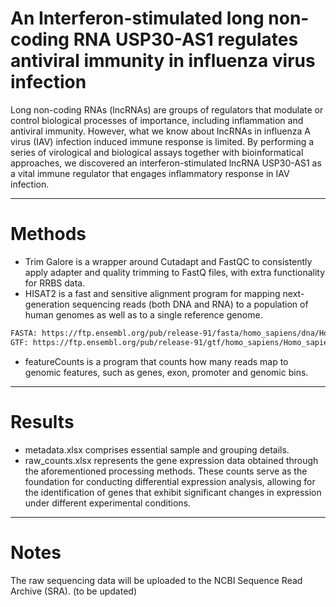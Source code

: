 # An Interferon-stimulated long non-coding RNA USP30-AS1 regulates antiviral immunity in influenza virus infection
Long non-coding RNAs (lncRNAs) are groups of regulators that modulate or control biological processes of importance, including inflammation and antiviral immunity. However, what we know about lncRNAs in influenza A virus (IAV) infection induced immune response is limited. By performing a series of virological and biological assays together with bioinformatical approaches, we discovered an interferon-stimulated lncRNA USP30-AS1 as a vital immune regulator that engages inflammatory response in IAV infection.
***

# Methods
- Trim Galore is a wrapper around Cutadapt and FastQC to consistently apply adapter and quality trimming to FastQ files, with extra functionality for RRBS data.
- HISAT2 is a fast and sensitive alignment program for mapping next-generation sequencing reads (both DNA and RNA) to a population of human genomes as well as to a single reference genome.
```bash
FASTA: https://ftp.ensembl.org/pub/release-91/fasta/homo_sapiens/dna/Homo_sapiens.GRCh38.dna.toplevel.fa.gz
GTF: https://ftp.ensembl.org/pub/release-91/gtf/homo_sapiens/Homo_sapiens.GRCh38.91.gtf.gz
```
- featureCounts is a program that counts how many reads map to genomic features, such as genes, exon, promoter and genomic bins.
***

# Results
- metadata.xlsx comprises essential sample and grouping details.
- raw_counts.xlsx represents the gene expression data obtained through the aforementioned processing methods. These counts serve as the foundation for conducting differential expression analysis, allowing for the identification of genes that exhibit significant changes in expression under different experimental conditions.
***

# Notes
The raw sequencing data will be uploaded to the NCBI Sequence Read Archive (SRA). (to be updated)

